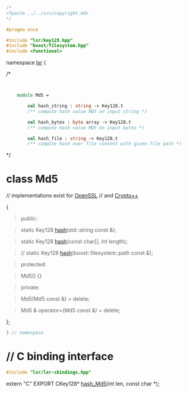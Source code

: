 ```cpp

/*
<fpaste ../../src/copyright.md>
*/

#pragma once

#include "lxr/key128.hpp"
#include "boost/filesystem.hpp"
#include <functional>

````

namespace [lxr](namespace.list) {

/*

```fsharp


    module Md5 =

        val hash_string : string -> Key128.t
        (** compute hash value MD5 on input string *)

        val hash_bytes : byte array -> Key128.t
        (** compute hash value MD5 on input bytes *)

        val hash_file : string -> Key128.t
        (** compute hash over file content with given file path *)
```

*/

# class Md5

// implementations exist for [OpenSSL](md5_openssl.cpp.md)
// and [Crypto++](md5_cryptopp.cpp.md)

{

>public:

>static Key128 [hash](md5_functions.cpp.md)(std::string const &);

>static Key128 [hash](md5_functions.cpp.md)(const char[], int length);

>// static Key128 [hash](md5_functions.cpp.md)(boost::filesystem::path const &);

>protected:

>Md5() {}

>private:

>Md5(Md5 const &) = delete;

>Md5 & operator=(Md5 const &) = delete;

};

```cpp
} // namespace
```

# // C binding interface
```cpp
#include "lxr/lxr-cbindings.hpp"
```

extern "C" EXPORT
CKey128* [hash_Md5](md5_cbindings.cpp.md)(int len, const char *);
